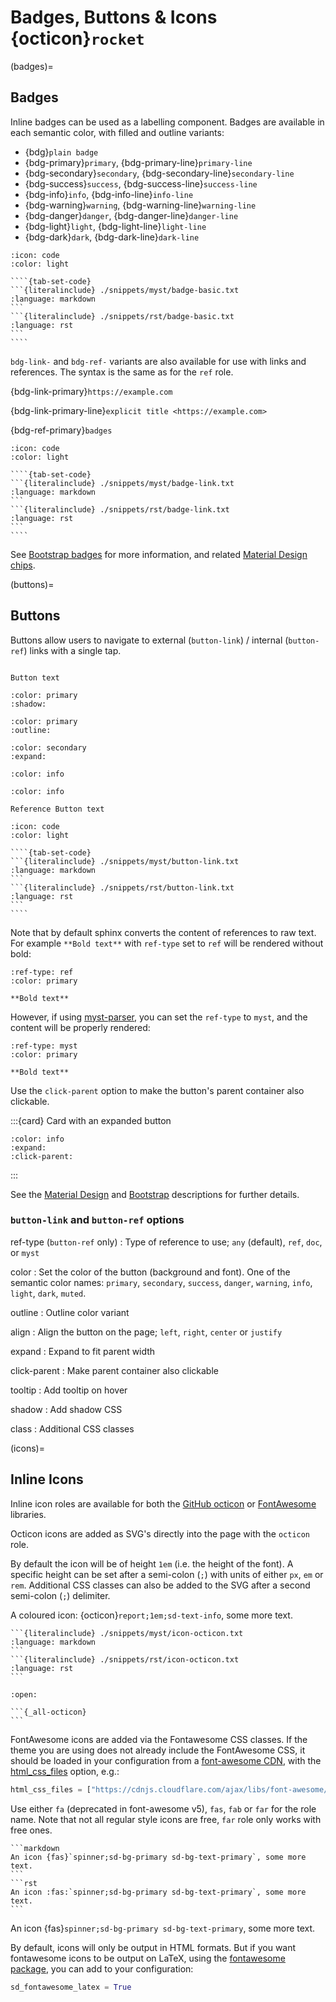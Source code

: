 # Badges, Buttons & Icons {octicon}`rocket`

(badges)=

## Badges

Inline badges can be used as a labelling component.
Badges are available in each semantic color, with filled and outline variants:

- {bdg}`plain badge`
- {bdg-primary}`primary`, {bdg-primary-line}`primary-line`
- {bdg-secondary}`secondary`, {bdg-secondary-line}`secondary-line`
- {bdg-success}`success`, {bdg-success-line}`success-line`
- {bdg-info}`info`, {bdg-info-line}`info-line`
- {bdg-warning}`warning`, {bdg-warning-line}`warning-line`
- {bdg-danger}`danger`, {bdg-danger-line}`danger-line`
- {bdg-light}`light`, {bdg-light-line}`light-line`
- {bdg-dark}`dark`, {bdg-dark-line}`dark-line`

`````{dropdown} Syntax
:icon: code
:color: light

````{tab-set-code}
```{literalinclude} ./snippets/myst/badge-basic.txt
:language: markdown
```
```{literalinclude} ./snippets/rst/badge-basic.txt
:language: rst
```
````
`````

`bdg-link-` and `bdg-ref-` variants are also available for use with links and references.
The syntax is the same as for the `ref` role.

{bdg-link-primary}`https://example.com`

{bdg-link-primary-line}`explicit title <https://example.com>`

{bdg-ref-primary}`badges`

`````{dropdown} Syntax
:icon: code
:color: light

````{tab-set-code}
```{literalinclude} ./snippets/myst/badge-link.txt
:language: markdown
```
```{literalinclude} ./snippets/rst/badge-link.txt
:language: rst
```
````
`````

See [Bootstrap badges](https://getbootstrap.com/docs/5.0/components/badge/) for more information, and related [Material Design chips](https://material.io/components/chip).

(buttons)=

## Buttons

Buttons allow users to navigate to external (`button-link`) / internal (`button-ref`) links with a single tap.

```{button-link} https://example.com
```

```{button-link} https://example.com
Button text
```

```{button-link} https://example.com
:color: primary
:shadow:
```

```{button-link} https://example.com
:color: primary
:outline:
```

```{button-link} https://example.com
:color: secondary
:expand:
```

```{button-ref} buttons
:color: info
```

```{button-ref} buttons
:color: info

Reference Button text
```

`````{dropdown} Syntax
:icon: code
:color: light

````{tab-set-code}
```{literalinclude} ./snippets/myst/button-link.txt
:language: markdown
```
```{literalinclude} ./snippets/rst/button-link.txt
:language: rst
```
````
`````

Note that by default sphinx converts the content of references to raw text.
For example `**Bold text**` with `ref-type` set to `ref` will be rendered without bold:

```{button-ref} buttons
:ref-type: ref
:color: primary

**Bold text**
```

However, if using [myst-parser](https://myst-parser.readthedocs.io/), you can set the `ref-type` to `myst`, and the content will be properly rendered:

```{button-ref} buttons
:ref-type: myst
:color: primary

**Bold text**
```

Use the `click-parent` option to make the button's parent container also clickable.

:::{card} Card with an expanded button

```{button-link} https://example.com
:color: info
:expand:
:click-parent:
```

:::

See the [Material Design](https://material.io/components/buttons) and [Bootstrap](https://getbootstrap.com/docs/5.0/components/buttons/) descriptions for further details.

### `button-link` and `button-ref` options

ref-type (`button-ref` only)
: Type of reference to use; `any` (default), `ref`, `doc`, or `myst`

color
: Set the color of the button (background and font).
  One of the semantic color names: `primary`, `secondary`, `success`, `danger`, `warning`, `info`, `light`, `dark`, `muted`.

outline
: Outline color variant

align
: Align the button on the page; `left`, `right`, `center` or `justify`

expand
: Expand to fit parent width

click-parent
: Make parent container also clickable

tooltip
: Add tooltip on hover

shadow
: Add shadow CSS

class
: Additional CSS classes

(icons)=

## Inline Icons

Inline icon roles are available for both the [GitHub octicon](https://primer.style/octicons/) or [FontAwesome](https://fontawesome.com/icons?d=gallery&m=free) libraries.

Octicon icons are added as SVG's directly into the page with the `octicon` role.

By default the icon will be of height `1em` (i.e. the height of the font).
A specific height can be set after a semi-colon (`;`) with units of either `px`, `em` or `rem`.
Additional CSS classes can also be added to the SVG after a second semi-colon (`;`) delimiter.

A coloured icon: {octicon}`report;1em;sd-text-info`, some more text.

````{tab-set-code}
```{literalinclude} ./snippets/myst/icon-octicon.txt
:language: markdown
```
```{literalinclude} ./snippets/rst/icon-octicon.txt
:language: rst
```
````

````{dropdown} All Octicons
:open:

```{_all-octicon}
```
````

FontAwesome icons are added via the Fontawesome CSS classes.
If the theme you are using does not already include the FontAwesome CSS, it should be loaded in your configuration from a [font-awesome CDN](https://cdnjs.com/libraries/font-awesome), with the [html_css_files](https://www.sphinx-doc.org/en/master/usage/configuration.html#confval-html_css_files) option, e.g.:

```python
html_css_files = ["https://cdnjs.cloudflare.com/ajax/libs/font-awesome/5.15.3/css/fontawesome.min.css"]
```

Use either `fa` (deprecated in font-awesome v5), `fas`, `fab` or `far` for the role name.
Note that not all regular style icons are free, `far` role only works with free ones.

````{tab-set-code}
```markdown
An icon {fas}`spinner;sd-bg-primary sd-bg-text-primary`, some more text.
```
```rst
An icon :fas:`spinner;sd-bg-primary sd-bg-text-primary`, some more text.
```
````

An icon {fas}`spinner;sd-bg-primary sd-bg-text-primary`, some more text.

By default, icons will only be output in HTML formats. But if you want fontawesome icons to be output on LaTeX, using the [fontawesome package](https://ctan.org/pkg/fontawesome), you can add to your configuration:

```python
sd_fontawesome_latex = True
```
